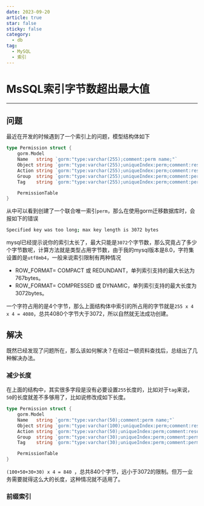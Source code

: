 ```yaml
---
date: 2023-09-20
article: true
star: false
sticky: false
category:
  - db
tag:
  - MySQL
  - 索引
---
```


# MsSQL索引字节数超出最大值

<!-- more -->
---

## 问题

最近在开发的时候遇到了一个索引上的问题，模型结构体如下

```go
type Permission struct {
	gorm.Model
	Name   string `gorm:"type:varchar(255);comment:perm name;"`
	Object string `gorm:"type:varchar(255);uniqueIndex:perm;comment:resource will be accessed;"`
	Action string `gorm:"type:varchar(255);uniqueIndex:perm;comment:resource action;"`
	Group  string `gorm:"type:varchar(255);uniqueIndex:perm;comment:permission group;"`
	Tag    string `gorm:"type:varchar(255);uniqueIndex:perm;comment:perm's tag,define type of perm;"`

	PermissionTable
}

```

从中可以看到创建了一个联合唯一索引`perm`，那么在使用gorm迁移数据库时，会报如下的错误

```bash
Specified key was too long; max key length is 3072 bytes
```

mysql已经提示说你的索引太长了，最大只能是`3072`个字节数，那么究竟占了多少个字节数呢，计算方法就是类型占用字节数，由于我的mysql版本是8.0，字符集设置的是`utf8mb4`，一般来说索引限制有两种情况

- ROW_FORMAT= COMPACT 或 REDUNDANT，单列索引支持的最大长达为767bytes。
- ROW_FORMAT= COMPRESSED 或 DYNAMIC，单列索引支持的最大长度为3072bytes。

一个字符占用的是4个字节，那么上面结构体中索引的所占用的字节就是`255 x 4 x 4 = 4080`，总共4080个字节大于3072，所以自然就无法成功创建。



## 解决

既然已经发现了问题所在，那么该如何解决？在经过一顿资料查找后，总结出了几种解决办法。

### 减少长度

在上面的结构中，其实很多字段是没有必要设置`255`长度的，比如对于`tag`来说，`50`的长度就差不多够用了，比如说修改成如下长度。

```go
type Permission struct {
	gorm.Model
	Name   string `gorm:"type:varchar(50);comment:perm name;"`
	Object string `gorm:"type:varchar(100);uniqueIndex:perm;comment:resource will be accessed;"`
	Action string `gorm:"type:varchar(50);uniqueIndex:perm;comment:resource action;"`
	Group  string `gorm:"type:varchar(30);uniqueIndex:perm;comment:permission group;"`
	Tag    string `gorm:"type:varchar(30);uniqueIndex:perm;comment:perm's tag,define type of perm;"`

	PermissionTable
}
```

`(100+50+30+30) x 4 = 840 `，总共840个字节，远小于3072的限制。但万一业务需要就得这么大的长度，这种情况就不适用了。

### 前缀索引
